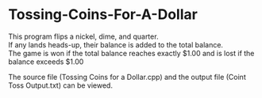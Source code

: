 # Tossing-Coins-For-A-Dollar

This program flips a nickel, dime, and quarter.  
If any lands heads-up, their balance is added to the total balance.  
The game is won if the total balance reaches exactly $1.00 and is lost if the balance exceeds $1.00

The source file (Tossing Coins for a Dollar.cpp) and the output file (Coint Toss Output.txt) can be viewed.
